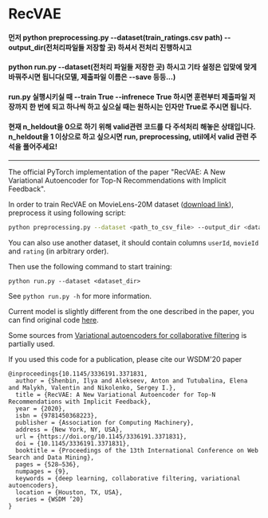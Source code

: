 # RecVAE

#### 먼저 python preprocessing.py --dataset(train_ratings.csv path) --output_dir(전처리파일들 저장할 곳) 하셔서 전처리 진행하시고
#### python run.py --dataset(전처리 파일들 저장한 곳) 하시고 기타 설정은 입맞에 맞게 바꿔주시면 됩니다(모델, 제출파일 이름은 --save 등등...)
#### run.py 실행시키실 때 --train True --infrenece True 하시면 훈련부터 제출파일 저장까지 한 번에 되고 하나씩 하고 싶으실 때는 원하시는 인자만 True로 주시면 됩니다.
#### 현재 n_heldout을 0으로 하기 위해 valid관련 코드를 다 주석처리 해놓은 상태입니다. n_heldout을 1 이상으로 하고 싶으시면 run, preprocessing, util에서 valid 관련 주석을 풀어주세요!

-------------------------------------

The official PyTorch implementation of the paper "RecVAE: A New Variational Autoencoder for Top-N Recommendations with Implicit Feedback".

In order to train RecVAE on MovieLens-20M dataset ([download link](http://files.grouplens.org/datasets/movielens/ml-20m.zip)), preprocess it using following script:

```sh
python preprocessing.py --dataset <path_to_csv_file> --output_dir <dataset_dir> --threshold 3.5 --heldout_users 10000
```

You can also use another dataset, it should contain columns `userId`, `movieId` and `rating` (in arbitrary order).

Then use the following command to start training:

```
python run.py --dataset <dataset_dir>
```

See `python run.py -h` for more information.

Current model is slightly different from the one described in the paper, you can find original code [here](https://github.com/ilya-shenbin/RecVAE/tree/wsdm).

Some sources from  [Variational autoencoders for collaborative filtering](https://github.com/dawenl/vae_cf) is partially used.

If you used this code for a publication, please cite our WSDM'20 paper
```
@inproceedings{10.1145/3336191.3371831,
  author = {Shenbin, Ilya and Alekseev, Anton and Tutubalina, Elena and Malykh, Valentin and Nikolenko, Sergey I.},
  title = {RecVAE: A New Variational Autoencoder for Top-N Recommendations with Implicit Feedback},
  year = {2020},
  isbn = {9781450368223},
  publisher = {Association for Computing Machinery},
  address = {New York, NY, USA},
  url = {https://doi.org/10.1145/3336191.3371831},
  doi = {10.1145/3336191.3371831},
  booktitle = {Proceedings of the 13th International Conference on Web Search and Data Mining},
  pages = {528–536},
  numpages = {9},
  keywords = {deep learning, collaborative filtering, variational autoencoders},
  location = {Houston, TX, USA},
  series = {WSDM ’20}
}
```

